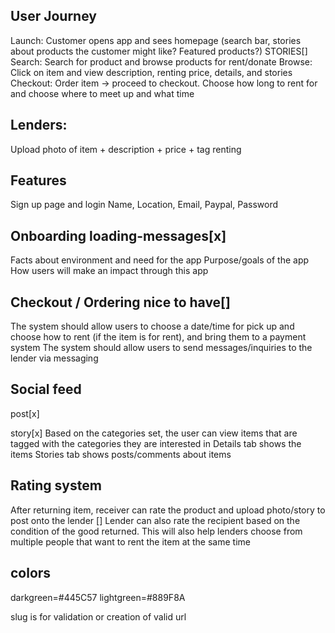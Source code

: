 ## User Journey
Launch: Customer opens app and sees homepage (search bar, stories about products the customer might like? Featured products?)   STORIES[]
Search: Search for product and browse products for rent/donate 
Browse: Click on item and view description, renting price, details, and stories
Checkout: Order item → proceed to checkout. Choose how long to rent for and choose where to meet up and what time

## Lenders: 
Upload photo of item + description + price + tag renting


## Features
Sign up page and login
Name, Location, Email, Paypal, Password

## Onboarding loading-messages[x]
Facts about environment and need for the app 
Purpose/goals of the app 
How users will make an impact through this app

## Checkout / Ordering   nice to have[]
The system should allow users to choose a date/time for pick up and choose how to rent (if the item is for rent), and bring them to a payment system
The system should allow users to send messages/inquiries to the lender via messaging 

## Social feed 
post[x]

story[x]
Based on the categories set, the user can view items that are tagged with the categories they are interested in
Details tab shows the items
Stories tab shows posts/comments about items

## Rating system
After returning item, receiver can rate the product and upload photo/story to post onto the lender
[]
Lender can also rate the recipient based on the condition of the good returned. This will also help lenders choose from multiple people that want to rent the item at the same time


## colors
darkgreen=#445C57
lightgreen=#889F8A


slug is for validation or creation of valid url

